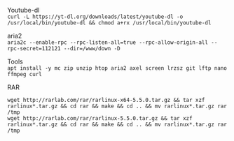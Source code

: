 Youtube-dl   
`curl -L https://yt-dl.org/downloads/latest/youtube-dl -o /usr/local/bin/youtube-dl && chmod a+rx /usr/local/bin/youtube-dl`

aria2   
`aria2c --enable-rpc --rpc-listen-all=true --rpc-allow-origin-all --rpc-secret=112121 --dir=/www/down -D`

Tools  
`apt install -y mc zip unzip htop aria2 axel screen lrzsz git lftp nano ffmpeg curl`

RAR  
```
wget http://rarlab.com/rar/rarlinux-x64-5.5.0.tar.gz && tar xzf rarlinux*.tar.gz && cd rar && make && cd .. && mv rarlinux*.tar.gz rar /tmp   
wget http://rarlab.com/rar/rarlinux-5.5.0.tar.gz && tar xzf rarlinux*.tar.gz && cd rar && make && cd .. && mv rarlinux*.tar.gz rar /tmp
```
